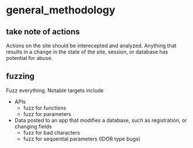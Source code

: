 
# general_methodology

## take note of actions

Actions on the site should be interecepted and analyzed.  Anything that results in a change in the state of the site, session, or database has potential for abuse. 


## fuzzing

Fuzz everything. Notable targets include

- APIs
	- fuzz for functions
	- fuzz for parameters
- Data posted to an app that modifies a database, such as registration, or changing fields
	- fuzz for bad characters
	- fuzz for sequential parameters (IDOR type bugs)
